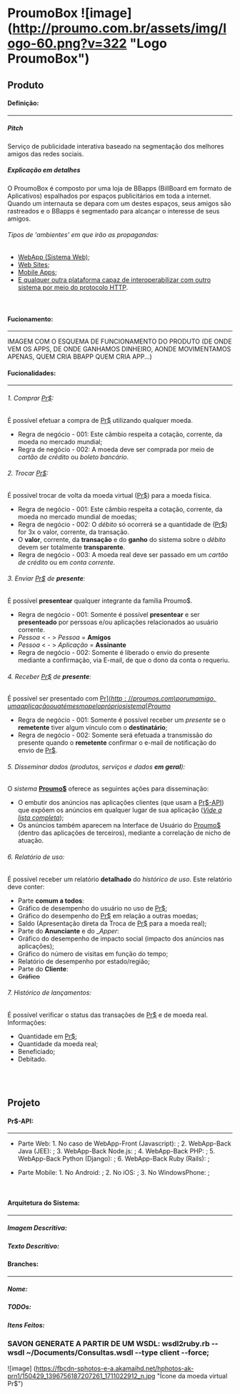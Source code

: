 ProumoBox ![image] (http://proumo.com.br/assets/img/logo-60.png?v=322 "Logo ProumoBox")
==========

## Produto

#### Definição:
------------------

##### Pitch
Serviço de publicidade interativa baseado na segmentação dos melhores amigos das redes sociais.

##### Explicação em detalhes
O ProumoBox é composto por uma loja de BBapps (BillBoard em formato de Aplicativos) espalhados por espaços publicitários em toda a internet. Quando um internauta se depara com um destes espaços, seus amigos são rastreados e o BBapps é segmentado para alcançar o interesse de seus amigos.

###### Tipos de 'ambientes' em que irão as propagandas:
* [WebApp (Sistema Web)](http://pt.wikipedia.org/wiki/Aplica%C3%A7%C3%A3o_Web);
* [Web Sites](https://pt.wikipedia.org/wiki/Site);
* [Mobile Apps](http://en.wikipedia.org/wiki/Mobile_app);
* [E qualquer outra plataforma capaz de interoperabilizar com outro sistema por meio do protocolo HTTP](http://pt.wikipedia.org/wiki/HTTPS).  
<br><br>

#### Fucionamento:
------------------
IMAGEM COM O ESQUEMA DE FUNCIONAMENTO DO PRODUTO (DE ONDE VEM OS APPS, DE ONDE GANHAMOS DINHEIRO, AONDE MOVIMENTAMOS APENAS, QUEM CRIA BBAPP QUEM CRIA APP...)

#### Fucionalidades:
------------------

###### 1. _Comprar_ [Pr$](http://proumos.com):
É possível efetuar a compra de [Pr$](http://proumos.com) utilizando qualquer moeda.
 * Regra de negócio - 001: Este câmbio respeita a cotação, corrente, da moeda no mercado mundial;
 * Regra de negócio - 002: A moeda deve ser comprada por meio de _cartão de crédito_ ou _boleto bancário_.
 
###### 2. _Trocar_ [Pr$](http://proumos.com):
É possível trocar de volta da moeda virtual ([Pr$](http://proumos.com)) para a moeda física.
 * Regra de negócio - 001: Este câmbio respeita a cotação, corrente, da moeda no mercado mundial de moedas;
 * Regra de negócio - 002: O _débito_ só ocorrerá se a  quantidade de ([Pr$](http://proumos.com)) for 3x o valor, corrente, da transação.
  * O __valor__, corrente, da __transação__ e do __ganho__ do sistema sobre o _débito_ devem ser totalmente __transparente__.
 * Regra de negócio - 003: A moeda real deve ser passado em um _cartão de crédito_ ou em _conta corrente_.

###### 3. _Enviar_ [Pr$](http://proumos.com) de __presente__:
É possível __presentear__ qualquer integrante da família Proumo$.
 * Regra de negócio - 001: Somente é possível __presentear__ e ser __presenteado__ por perssoas e/ou aplicações relacionados ao usuário corrente.
  * _Pessoa_ < - > _Pessoa_ = __Amigos__ 
  * _Pessoa_ < - > _Aplicação_ = __Assinante__
 * Regra de negócio - 002: Somente é liberado o envio do presente mediante a confirmação, via E-mail, de que o dono da conta o requeriu.

###### 4. _Receber_ [Pr$](http://proumos.com) de __presente__:
É possível ser presentado com [Pr$](http://proumos.com) por um amigo, uma aplicação ou até mesmo pelo próprio sistema [Proumo$](http://proumos.com)
 * Regra de negócio - 001: Somente é possível receber um _presente_ se o __remetente__ tiver algum vínculo com o __destinatário__;
 * Regra de negócio - 002: Somente será efetuada a transmissão do presente quando o __remetente__ confirmar o e-mail de notificação do envio de [Pr$](http://proumos.com).

###### 5. _Disseminar dados_ (produtos, serviços e dados __em geral__):
O _sistema_ [__Proumo$__](http://proumos.com) oferece as seguintes ações para disseminação:
 * O embutir dos anúncios nas aplicações clientes (que usam a [Pr$-API](#pr-api)) que expõem os anúncios em qualquer lugar de sua aplicação ([_Vide a lista completa_](#lista-de-tipos-de-applica%C3%A7%C3%B5es));
 * Os anúncios também aparecem na Interface de Usuário do [Proumo$](http://proumos.com) (dentro das aplicações de terceiros), mediante a correlação de nicho de atuação.

###### 6. _Relatório de uso_:
É possível receber um relatório __detalhado__ do _histórico de uso_. Este relatório deve conter:
 * Parte __comum a todos__:
  * Gráfico de desempenho do usuário no uso de [Pr$](http://proumos.com);
  * Gráfico do desempenho do [Pr$](http://proumos.com) em relação a outras moedas;
  * Saldo (Apresentação direta da Troca de [Pr$](http://proumos.com) para a moeda real);
 * Parte do __Anunciante__ e do __Apper_:
  * Gráfico do desempenho de impacto social (impacto dos anúncios nas aplicações);
  * Gráfico do número de visitas em função do tempo;
  * Relatório de desempenho por estado/região;
 * Parte do __Cliente__:
  * <del>Gráfico <del>

###### 7. _Histórico de lançamentos_:
É possível verificar o status das transações de [Pr$](http://proumos.com) e de moeda real. Informações:
 * Quantidade em [Pr$](http://proumos.com);
 * Quantidade da moeda real;
 * Beneficiado;
 * Debitado.


<br><br>
## Projeto

#### Pr$-API:
------------------

* Parte Web:
      1. No caso de WebApp-Front (Javascript): ;
      2. WebApp-Back Java (JEE): ; 
      3. WebApp-Back Node.js: ;
      4. WebApp-Back PHP: ;
      5. WebApp-Back Python (Django): ;
      6. WebApp-Back Ruby (Rails): ;

* Parte Mobile:
      1. No Android: ;
      2. No iOS: ;
      3. No WindowsPhone: ;
<br>

#### Arquitetura do Sistema:
------------------

##### Imagem Descritiva:


##### Texto Descritivo:

#### Branches:
------------------

##### Nome:

##### TODOs:

##### Itens Feitos:

### SAVON GENERATE A PARTIR DE UM WSDL:  wsdl2ruby.rb --wsdl ~/Documents/Consultas.wsdl --type client --force;
![image] (https://fbcdn-sphotos-e-a.akamaihd.net/hphotos-ak-prn1/150429_1396756187207261_1711022912_n.jpg "Ícone da moeda virtual Pr$")
